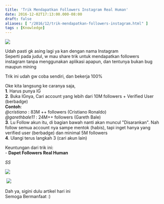 ```yaml
---
title: 'Trik Mendapatkan Followers Instagram Real Human'
date: 2016-12-02T17:13:00.000-08:00
draft: false
aliases: [ "/2016/12/trik-mendapatkan-followers-instagram.html" ]
tags : [Knowledge]
---
```


[![](https://2.bp.blogspot.com/-5eU4AFEANlM/WEITmCluiYI/AAAAAAAABdA/oaQl2Omv-dADe2XR9mqs_9JUbZ3BHHi_gCLcB/s400/insta.png)](https://2.bp.blogspot.com/-5eU4AFEANlM/WEITmCluiYI/AAAAAAAABdA/oaQl2Omv-dADe2XR9mqs_9JUbZ3BHHi_gCLcB/s1600/insta.png)

  
Udah pasti gk asing lagi ya kan dengan nama Instagram  
Seperti pada judul, w mau share trik untuk mendapatkan followers instagram tanpa menggunakan aplikasi apapun, dan tentunya bukan bug maupun mining  
  
Trik ini udah gw coba sendiri, dan bekerja 100%  
  
Oke kita langsung ke caranya saja,  
**1**. Harus punya IG  
**2**. Buka IGnya, Cari account yang lebih dari 10M followers + Verified User (berbadge)  
**Contoh**:  
_@cristiano_ : 83M ++ followers (Cristiano Ronaldo)  
_@garethbale11_ : 24M++ followers (Gareth Bale)  
**3**. Lu Follow akun itu, di bagian bawah nanti akan muncul "Disarankan". Nah follow semua account nya sampe mentok (habis), tapi inget hanya yang verified user (berbadge) dan minimal 5M followers  
**4**. Ulangi terus langkah 3 (cari akun lain)  
  
Keuntungan dari trik ini:  
\- **Dapet Followers Real Human**  
  

_SS_

[![](https://1.bp.blogspot.com/-3O6dFSSjsQI/WEIaPsYMh8I/AAAAAAAABdU/j_b3WPHQGqw2ZOuKmgMgpCBlLggBHZgsQCLcB/s640/Screenshot_2016-11-30-23-25-48.png)](https://1.bp.blogspot.com/-3O6dFSSjsQI/WEIaPsYMh8I/AAAAAAAABdU/j_b3WPHQGqw2ZOuKmgMgpCBlLggBHZgsQCLcB/s1600/Screenshot_2016-11-30-23-25-48.png)

 [![](https://1.bp.blogspot.com/-7XkfoCioiOg/WEIaPkMd-aI/AAAAAAAABdQ/lLgtN1PwFtE7t4Ge_q3G6MLqJaxrP_Q_QCLcB/s640/Screenshot_2016-11-30-23-25-58.png)](https://1.bp.blogspot.com/-7XkfoCioiOg/WEIaPkMd-aI/AAAAAAAABdQ/lLgtN1PwFtE7t4Ge_q3G6MLqJaxrP_Q_QCLcB/s1600/Screenshot_2016-11-30-23-25-58.png)

  
Dah ya, sigini dulu artikel hari ini  
Semoga Bermanfaat :)
